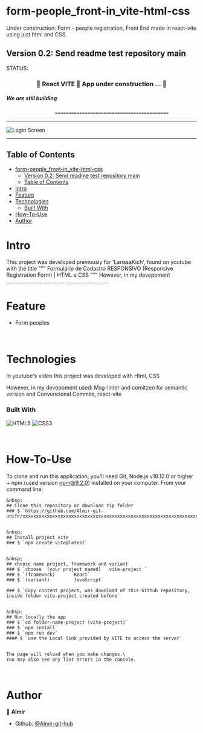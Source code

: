 form-people_front-in_vite-html-css
======================================
Under construction: Form - people registration, Front End made in react-vite using just html and CSS 

Version 0.2: Send readme test repository main
---------------------------------------------------------------------------------------------------------


STATUS: 
<h3 align="center"> 
	🚧  React VITE 🚀 App under construction ...  🚧
</h3>
<h5>We are still building</h5>

                      ==========================================
                      

--------------------------------------------------------------------------------------


![Login Screen](https://github.com/Almir-git-unifc/form-people_front-in_vite-html-css/blob/main/xxxxxxxxxxxxxxxx.png)


--------------------------------------------------------------------------------------

<!-- START doctoc generated TOC please keep comment here to allow auto update -->
<!-- DON'T EDIT THIS SECTION, INSTEAD RE-RUN doctoc TO UPDATE -->
## Table of Contents
- [form-people\_front-in\_vite-html-css](#form-people_front-in_vite-html-css)
  - [Version 0.2: Send readme test repository main](#version-02-send-readme-test-repository-main)
  - [Table of Contents](#table-of-contents)
- [Intro ](#intro-)
- [Feature ](#feature-)
- [Technologies ](#technologies-)
    - [Built With](#built-with)
- [How-To-Use ](#how-to-use-)
- [Author ](#author-)

<!-- END doctoc generated TOC please keep comment here to allow auto update -->


# Intro <a name = "Intro"></a>

This project was developed previously for 'LarissaKich', found on youtube with the title 
""" Formulário de Cadastro RESPONSIVO (Responsive Registration Form) | HTML e CSS """
However, in my devepoment ...................................................................

<!-- 
Layout de site responsivo, simples, criado com código html, css e javascript; usando regra de mídia, barra de rolagem, ícone de sanduíche e menu deslizante 
 -->



# Feature <a name = "Feature"></a>
- Form peoples


&nbsp;
# Technologies <a name = "Technologies"></a>

In youtube's video this project was developed with Html, CSS

However, in my devepoment used:
Msg-linter and comitzen for semantic version and Convencional Commits, react-vite 

### Built With 
![HTML5](https://img.shields.io/badge/html5-%23E34F26.svg?style=for-the-badge&logo=html5&logoColor=white)
![CSS3](https://img.shields.io/badge/css3-%231572B6.svg?style=for-the-badge&logo=css3&logoColor=white)


 
 
&nbsp;
# How-To-Use <a name = "How-To-Use"></a>

To clone and run this application, you'll need Git, Node.js v18.12.0 or higher + npm (used version npm@9.2.0) installed on your computer. 
From your command line:

```
&nbsp;
## Clone this repository or download zip folder
### $ `https://github.com/Almir-git-unifc/xxxxxxxxxxxxxxxxxxxxxxxxxxxxxxxxxxxxxxxxxxxxxxxxxxxxxxxxxxxxxxxxxxxxxxxxxxxxxxxxxxxxxxxxxxxxxxxxxxxxxxxxxxxxxxxxxxxxxxxxxxxxxxxxxxxxxxxxxxxxxxxxxxxxxxxxxxx.git`


&nbsp;
## Install project vite
### $ `npm create vite@latest`


&nbsp;
## choose name project, framework and variant
### $ `choose  (your project named)   vite-project `
### $ `(framework)       React`
### $ `(variant)         JavaScript`

### $ `Copy content project, was download of this Github repository, inside folder vite-project created before`


&nbsp;
## Run locally the app
### $ `cd folder-name-project (vite-project)`
### $ `npm install`
### $ `npm run dev`
#### $ `use the Local link provided by VITE to access the server`


The page will reload when you make changes.\
You may also see any lint errors in the console.
```

&nbsp;
# Author <a name = "Author"></a>

👤 **Almir**

- Github: [@Almir-git-hub](https://github.com/Almir-git-unifc)
